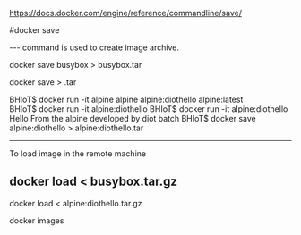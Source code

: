 https://docs.docker.com/engine/reference/commandline/save/

#docker save

--- command is used to create image archive.

docker save busybox > busybox.tar

docker save <imagename> > <imagename>.tar


BHIoT$ docker run -it alpine
alpine            alpine:diothello  alpine:latest     
BHIoT$ docker run -it alpine:diothello 
BHIoT$ docker run -it alpine:diothello 
Hello From the alpine developed by diot batch
BHIoT$ docker save alpine:diothello > alpine:diothello.tar


----------------------------------------------------------------

To load image in the remote machine

 docker load < busybox.tar.gz
------------------------------------------


 docker load < alpine:diothello.tar.gz


 docker images




